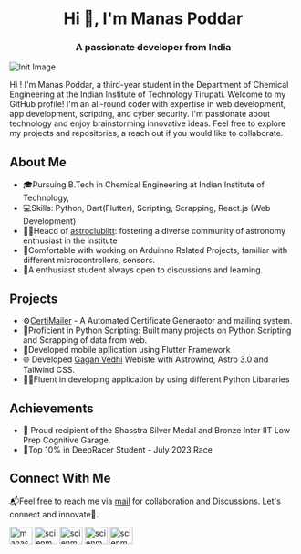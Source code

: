 <h1 align="center">Hi 👋, I'm Manas Poddar</h1>
<h3 align="center">A passionate developer from India</h3>

![Init Image](https://github.com/scienmanas/scienmanas/assets/99756067/d0f7235a-1a2f-40c8-a451-44505b396f0e)

Hi ! I'm Manas Poddar, a third-year student in the Department of Chemical Engineering at the Indian Institute of Technology Tirupati. Welcome to my GitHub profile! I'm an all-round coder with expertise in web development, app development, scripting, and cyber security. I'm passionate about technology and enjoy brainstorming innovative ideas. Feel free to explore my projects and repositories, a reach out if you would like to collaborate.

## About Me

* 🎓Pursuing B.Tech in Chemical Engineering at Indian Institute of Technology,
* 💻Skills: Python, Dart(Flutter), Scripting, Scrapping, React.js (Web Development)
* 👨‍🚀Heacd of [astroclubiitt](https://github.com/astroclubiitt): fostering a diverse community of astronomy enthusiast in the institute
* 🔌Comfortable with working on Arduinno Related Projects, familiar with different microcontrollers, sensors.
* 🌟A enthusiast student always open to discussions and learning.
  
## Projects

* ⚙️[CertiMailer](https://github.com/scienmanas/CertiMailer) - A Automated Certificate Generaotor and mailing system.
* 🐍Proficient in Python Scripting: Built many projects on Python Scripting and Scrapping of data from web.
* 📱Developed mobile apllication using Flutter Framework
* 🌐 Developed [Gagan Vedhi](https://wwww.gaganvedhi.tech) Webiste with Astrowind, Astro 3.0 and Tailwind CSS.
* 👨‍💻Fluent in developing application by using different Python Libararies

## Achievements

* 🏅 Proud recipient of the Shasstra Silver Medal and Bronze Inter IIT Low Prep Cognitive Garage.
* 🚀Top 10% in DeepRacer Student - July 2023 Race

## Connect With Me

📬Feel free to reach me via [mail](https://mail.google.com/mail/?view=cm&fs=1&to=iamscientistmanas@gmail.com) for collaboration and Discussions. Let's connect and innovate🚀.

<p align="left">
<a href="https://linkedin.com/in/manas-poddar-5a0098227" target="blank"><img align="center" src="https://raw.githubusercontent.com/rahuldkjain/github-profile-readme-generator/master/src/images/icons/Social/linked-in-alt.svg" alt="manas-poddar-5a0098227" height="30" width="40" /></a>
<a href="https://instagram.com/scienmanas" target="blank"><img align="center" src="https://raw.githubusercontent.com/rahuldkjain/github-profile-readme-generator/master/src/images/icons/Social/instagram.svg" alt="scienmanas" height="30" width="40" /></a>
<!-- <a href="https://www.youtube.com/c/scienmanas" target="blank"><img align="center" src="https://raw.githubusercontent.com/rahuldkjain/github-profile-readme-generator/master/src/images/icons/Social/youtube.svg" alt="scienmanas" height="30" width="40" /></a> -->
<a href="https://www.codechef.com/users/scienmanas" target="blank"><img align="center" src="https://cdn.jsdelivr.net/npm/simple-icons@3.1.0/icons/codechef.svg" alt="scienmanas" height="30" width="40" /></a>
<a href="https://www.hackerrank.com/iamscientistman1" target="blank"><img align="center" src="https://raw.githubusercontent.com/rahuldkjain/github-profile-readme-generator/master/src/images/icons/Social/hackerrank.svg" alt="scienmanas" height="30" width="40" /></a>
<a href="https://www.leetcode.com/scienmanas" target="blank"><img align="center" src="https://raw.githubusercontent.com/rahuldkjain/github-profile-readme-generator/master/src/images/icons/Social/leet-code.svg" alt="scienmanas" height="30" width="40" /></a>
</p>
